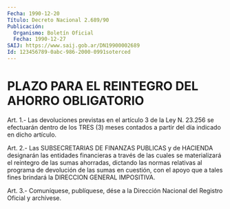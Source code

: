 ```yaml
---
Fecha: 1990-12-20
Título: Decreto Nacional 2.689/90
Publicación:
  Organismo: Boletín Oficial
  Fecha: 1990-12-27
SAIJ: https://www.saij.gob.ar/DN19900002689
Id: 123456789-0abc-986-2000-0991soterced
---
```

# PLAZO PARA EL REINTEGRO DEL AHORRO OBLIGATORIO

<a id="1"></a>
Art. 1.- Las devoluciones previstas en el artículo 3 de la Ley N. 23.256  se  efectuarán  dentro  de los TRES (3) meses contados a partir del día indicado en dicho artículo.

<a id="2"></a>
Art. 2.- Las SUBSECRETARIAS DE FINANZAS PUBLICAS y de HACIENDA designarán  las  entidades  financieras  a  través de las cuales se materializará  el  reintegro de las sumas ahorradas,  dictando  las normas  relativas  al  programa  de  devolución  de  las  sumas  en cuestión, con el apoyo  que  a  tales  fines  brindará la DIRECCION GENERAL IMPOSITIVA.

<a id="3"></a>
Art. 3.- Comuníquese, publíquese, dése a la Dirección Nacional del Registro Oficial y archívese.